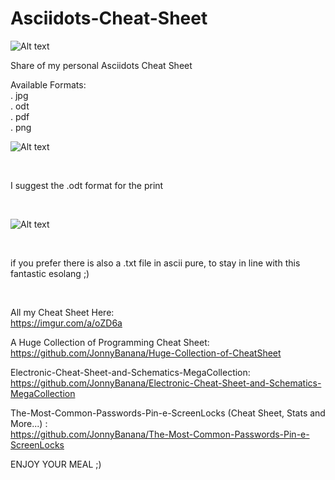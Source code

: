 # Asciidots-Cheat-Sheet

![Alt text](https://i.imgur.com/Z4qsVtS.jpg "My personal Asciidots Cheat Sheet JonnyBanana")


Share of my personal Asciidots Cheat Sheet

Available Formats:
</br>
. jpg
</br>
. odt
</br>
. pdf
</br>
. png


![Alt text](https://i.imgur.com/CgYIPGQ.jpg "My personal Asciidots Cheat Sheet JonnyBanana")

</br>

I suggest the .odt format for the print

</br>

![Alt text](https://i.imgur.com/F2Luoyj.jpg "My personal Asciidots Cheat Sheet JonnyBanana")

</br>

if you prefer there is also a .txt file in ascii pure, to stay in line with this fantastic esolang ;)

</br>

All my Cheat Sheet Here:
</BR>
https://imgur.com/a/oZD6a 

A Huge Collection of Programming Cheat Sheet:
</BR>
https://github.com/JonnyBanana/Huge-Collection-of-CheatSheet 

Electronic-Cheat-Sheet-and-Schematics-MegaCollection:
</BR>
https://github.com/JonnyBanana/Electronic-Cheat-Sheet-and-Schematics-MegaCollection 

The-Most-Common-Passwords-Pin-e-ScreenLocks (Cheat Sheet, Stats and More...) :
</BR>
https://github.com/JonnyBanana/The-Most-Common-Passwords-Pin-e-ScreenLocks 

ENJOY YOUR MEAL ;)
